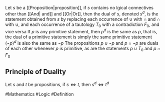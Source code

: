 Let $s$ be a [[Proposition|proposition]], if $s$ contains no lgical connectives other than [[And| and]] and [[Or|Or]], then the dual of $s$, denoted $s ^{d}$, is the statement obtained from $s$ by replacing each occurrence of $\cup$ with $\cap$ and $\cap$ with $\cup$, and each occurrence of a tautology $T_{0}$ with a contradiction $F_{0}$, and vice versa
If $p$ is any primitive statement, then $p^{d}$ is the same as $p$, that is, the dual of a primitive statement is simply the same primitive statement
$(\neg p)^{d}$ is also the same as $\neg p$
The propositions $p \cup \neg p$ and $p \cap \neg p$ are duals of each other whenever $p$ is primitive, as are the statements $p \cup T_{0}$ and $p\cap F_{0}$
## Principle of Duality
Let $s$ and $t$ be propositions, if $s\iff t$, then $s^{d}\iff t^{d}$

#Mathematics #Logic #Definition 